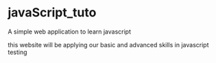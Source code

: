# javaScript_tuto
A simple web application to learn javascript

this website will be applying our basic and advanced skills in javascript
testing
